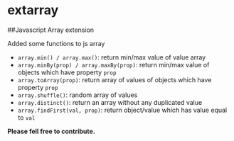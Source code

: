 extarray
========

##Javascript Array extension

Added some functions to js array

- `array.min() / array.max()`: return min/max value of value array
- `array.minBy(prop) / array.maxBy(prop)`: return min/max value of objects which have property `prop`
- `array.toArray(prop)`: return array of values of objects which have property `prop`
- `array.shuffle()`: random array of values
- `array.distinct()`: return an array without any duplicated value
- `array.findFirst(val, prop)`: return object/value which has value equal to `val`


**Please fell free to contribute.**